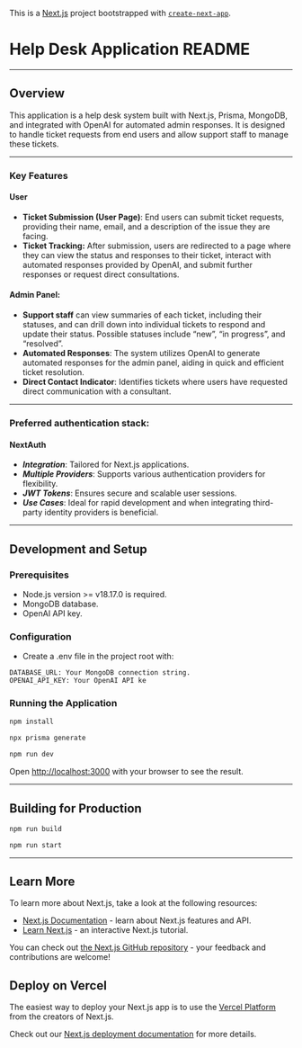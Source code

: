 This is a [Next.js](https://nextjs.org/) project bootstrapped with [`create-next-app`](https://github.com/vercel/next.js/tree/canary/packages/create-next-app).

# Help Desk Application README

---

## Overview
This application is a help desk system built with Next.js, Prisma, MongoDB, and integrated with OpenAI for automated admin responses. It is designed to handle ticket requests from end users and allow support staff to manage these tickets.

---
### Key Features
#### User
- **Ticket Submission (User Page)**: End users can submit ticket requests, providing their name, email, and a description of the issue they are facing.
- **Ticket Tracking:** After submission, users are redirected to a page where they can view the status and responses to their ticket, interact with automated responses provided by OpenAI, and submit further responses or request direct consultations.
#### Admin Panel: 
- **Support staff** can view summaries of each ticket, including their statuses, and can drill down into individual tickets to respond and update their status. Possible statuses include “new”, “in progress”, and “resolved”.
- **Automated Responses**: The system utilizes OpenAI to generate automated responses for the admin panel, aiding in quick and efficient ticket resolution.
- **Direct Contact Indicator**: Identifies tickets where users have requested direct communication with a consultant.

---
### Preferred authentication stack: 
#### NextAuth
- ***Integration***: Tailored for Next.js applications.
- ***Multiple Providers***: Supports various authentication providers for flexibility.
- ***JWT Tokens***: Ensures secure and scalable user sessions.
- ***Use Cases***: Ideal for rapid development and when integrating third-party identity providers is beneficial.

---
## Development and Setup
### Prerequisites
- Node.js version >= v18.17.0 is required.
- MongoDB database.
- OpenAI API key.

### Configuration
- Create a .env file in the project root with:
```
DATABASE_URL: Your MongoDB connection string.
OPENAI_API_KEY: Your OpenAI API ke
```
### Running the Application
```bash
npm install
```
```bash
npx prisma generate 
```

```bash
npm run dev
```

Open [http://localhost:3000](http://localhost:3000) with your browser to see the result.

---
## Building for Production
```bash
npm run build
```
```bash
npm run start
```
---
## Learn More

To learn more about Next.js, take a look at the following resources:

- [Next.js Documentation](https://nextjs.org/docs) - learn about Next.js features and API.
- [Learn Next.js](https://nextjs.org/learn) - an interactive Next.js tutorial.

You can check out [the Next.js GitHub repository](https://github.com/vercel/next.js/) - your feedback and contributions are welcome!

## Deploy on Vercel

The easiest way to deploy your Next.js app is to use the [Vercel Platform](https://vercel.com/new?utm_medium=default-template&filter=next.js&utm_source=create-next-app&utm_campaign=create-next-app-readme) from the creators of Next.js.

Check out our [Next.js deployment documentation](https://nextjs.org/docs/deployment) for more details.
